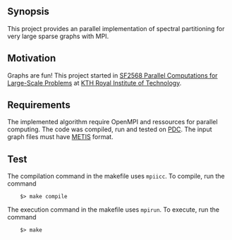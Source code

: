 
## Synopsis 

This project provides an parallel implementation of spectral partitioning for very large sparse graphs with MPI.  
 
## Motivation

Graphs are fun! This project started in [SF2568 Parallel Computations for Large-Scale Problems](https://www.kth.se/social/course/SF2568/) at [KTH Royal Institute of Technology](kth.se).

## Requirements

The implemented algorithm require OpenMPI and ressources for parallel computing. The code was compiled, run and tested on [PDC](https://www.pdc.kth.se/). 
The input graph files must have [METIS](http://glaros.dtc.umn.edu/gkhome/views/metis) format.

## Test 

The compilation command in the makefile uses `mpiicc`. To compile, run the command
          
        $> make compile

The execution command in the makefile uses `mpirun`. To execute, run the command

        $> make 
        

